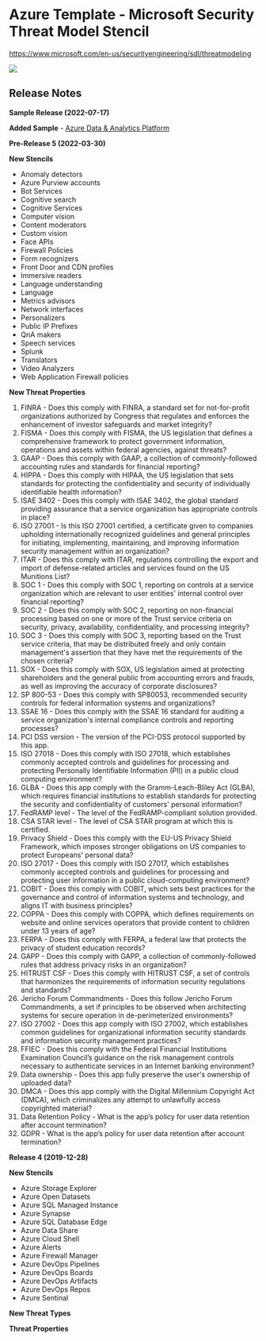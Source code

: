 
# Azure Template - Microsoft Security Threat Model Stencil #
https://www.microsoft.com/en-us/securityengineering/sdl/threatmodeling

![](https://i.imgur.com/M6o7wJT.png)

## Release Notes ##

**Sample Release (2022-07-17)**

**Added Sample** - [Azure Data & Analytics Platform](https://github.com/AzureArchitecture/threat-model-templates/tree/master/Samples) 

**Pre-Release 5 (2022-03-30)**

**New Stencils**
- Anomaly detectors
- Azure Purview accounts
- Bot Services
- Cognitive search
- Cognitive Services
- Computer vision
- Content moderators
- Custom vision
- Face APIs
- Firewall Policies
- Form recognizers
- Front Door and CDN profiles
- Immersive readers
- Language understanding
- Language
- Metrics advisors
- Network interfaces
- Personalizers
- Public IP Prefixes
- QnA makers
- Speech services
- Splunk
- Translators
- Video Analyzers
- Web Application Firewall policies

**New Threat Properties**
1. FINRA - Does this comply with FINRA, a standard set for not-for-profit organizations authorized by Congress that regulates and enforces the enhancement of investor safeguards and market integrity?
1. FISMA -  Does this comply with FISMA, the US legislation that defines a comprehensive framework to protect government information, operations and assets within federal agencies, against threats?
1. GAAP - Does this comply with GAAP, a collection of commonly-followed accounting rules and standards for financial reporting?
1. HIPPA - Does this comply with HIPAA, the US legislation that sets standards for protecting the confidentiality and security of individually identifiable health information?
1. ISAE 3402 - Does this comply with ISAE 3402, the global standard providing assurance that a service organization has appropriate controls in place?
1. ISO 27001 - Is this ISO 27001 certified, a certificate given to companies upholding internationally recognized guidelines and general principles for initiating, implementing, maintaining, and improving information security management within an organization?
1. ITAR - Does this comply with ITAR, regulations controlling the export and import of defense-related articles and services found on the US Munitions List?
1. SOC 1 - Does this comply with SOC 1, reporting on controls at a service organization which are relevant to user entities' internal control over financial reporting?
1. SOC 2 - Does this comply with SOC 2, reporting on non-financial processing based on one or more of the Trust service criteria on security, privacy, availability, confidentiality, and processing integrity?
1. SOC 3 -  Does this comply with SOC 3, reporting based on the Trust service criteria, that may be distributed freely and only contain management's assertion that they have met the requirements of the chosen criteria?
1. SOX - Does this comply with SOX, US legislation aimed at protecting shareholders and the general public from accounting errors and frauds, as well as improving the accuracy of corporate disclosures?
1. SP 800-53 -  Does this comply with SP80053, recommended security controls for federal information systems and organizations?
1. SSAE 16 - Does this comply with the SSAE 16 standard for auditing a service organization's internal compliance controls and reporting processes?
1. PCI DSS version - The version of the PCI-DSS protocol supported by this app.
1. ISO 27018 - Does this comply with ISO 27018, which establishes commonly accepted controls and guidelines for processing and protecting Personally Identifiable Information (PII) in a public cloud computing environment?
1. GLBA - Does this app comply with the Gramm-Leach-Bliley Act (GLBA), which requires financial institutions to establish standards for protecting the security and confidentiality of customers' personal information?
1. FedRAMP level - The level of the FedRAMP-compliant solution provided.
1. CSA STAR level - The level of CSA STAR program at which this is certified.
1. Privacy Shield - Does this comply with the EU-US Privacy Shield Framework, which imposes stronger obligations on US companies to protect Europeans' personal data?
1. ISO 27017 - Does this comply with ISO 27017, which establishes commonly accepted controls and guidelines for processing and protecting user information in a public cloud-computing environment?
1. COBIT - Does this comply with COBIT, which sets best practices for the governance and control of information systems and technology, and aligns IT with business principles?
1. COPPA - Does this comply with COPPA, which defines requirements on website and online services operators that provide content to children under 13 years of age?
1. FERPA - Does this comply with FERPA, a federal law that protects the privacy of student education records?
1. GAPP -  Does this comply with GAPP, a collection of commonly-followed rules that address privacy risks in an organization?
1. HITRUST CSF - Does this comply with HITRUST CSF, a set of controls that harmonizes the requirements of information security regulations and standards?
1. Jericho Forum Commandments - Does this follow Jericho Forum Commandments, a set if principles to be observed when architecting systems for secure operation in de-perimeterized environments?
1. ISO 27002 -  Does this app comply with ISO 27002, which establishes common guidelines for organizational information security standards and information security management practices?
1. FFIEC - Does this comply with the Federal Financial Institutions Examination Council’s guidance on the risk management controls necessary to authenticate services in an Internet banking environment?
1. Data ownership -  Does this app fully preserve the user's ownership of uploaded data?
1. DMCA - Does this app comply with the Digital Millennium Copyright Act (DMCA), which criminalizes any attempt to unlawfully access copyrighted material?
1. Data Retention Policy - What is the app’s policy for user data retention after account termination?
1. GDPR - What is the app’s policy for user data retention after account termination?



**Release 4 (2019-12-28)**

**New Stencils**
- Azure Storage Explorer
- Azure Open Datasets
- Azure SQL Managed Instance
- Azure Synapse
- Azure SQL Database Edge
- Azure Data Share
- Azure Cloud Shell
- Azure Alerts
- Azure Firewall Manager
- Azure DevOps Pipelines
- Azure DevOps Boards
- Azure DevOps Artifacts
- Azure DevOps Repos
- Azure Sentinal

**New Threat Types**

**Threat Properties**
